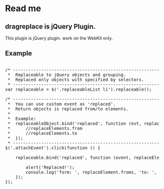 # Read me

## dragreplace is jQuery Plugin.

This plugin is jQuery plugin.
work on the WebKit only.


## Example
<pre class="js">

/* ---------------------------------------------------------------
 *  Replaceable to jQuery objects and grouping.
 *  Replaced only objects with specified by selectors.
 * --------------------------------------------------------------- */
var replaceable = $('.replaceableList li').replaceable();

/* ---------------------------------------------------------------
 *  You can use custom event as 'replaced'.
 *  Return objects is replaced from/to elements.
 *  
 *  Example:
 *  replaceableObject.bind('replaced', function (evt, replaceElements) {
 *      //replaceElements.from
 *      //replaceElements.to
 *  });
 * --------------------------------------------------------------- */
$('.attachEvent').click(function () {

    replaceable.bind('replaced', function (event, replaceElements) {

        alert('Replaced!');
        console.log('form: ', replaceElement.froms, 'to: ', replaceElements.to);
    });
});
</pre>
